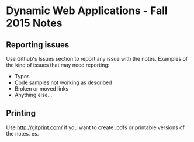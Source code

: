 # Dynamic Web Applications - Fall 2015 Notes

## Reporting issues
Use Github's Issues section to report any issue with the notes. Examples of the kind of issues that may need reporting:
+ Typos
+ Code samples not working as described
+ Broken or moved links
+ Anything else...

## Printing
Use http://gitprint.com/ if you want to create .pdfs or printable versions of the notes.
es.
